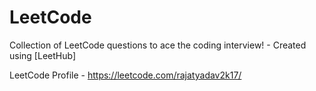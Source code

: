 # LeetCode
Collection of LeetCode questions to ace the coding interview! - Created using [LeetHub]

LeetCode Profile - https://leetcode.com/rajatyadav2k17/
